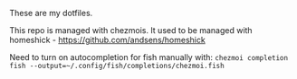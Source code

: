 These are my dotfiles.

This repo is managed with chezmois. 
It used to be managed with homeshick - https://github.com/andsens/homeshick

Need to turn on autocompletion for fish manually with:
`chezmoi completion fish --output=~/.config/fish/completions/chezmoi.fish`
